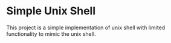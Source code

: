# Simple Unix Shell

This project is a simple implementation of unix shell with limited functionality to mimic the unix shell.
